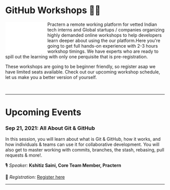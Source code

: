 
# GitHub Workshops 🧑‍💻

<img align="left" height="100" src="https://github.com/mrsarthak001/Practern/blob/master/img/Logo_White.png">

Practern a remote working platform for vetted Indian tech interns and Global startups / companies organizing highly demanded online workshops to help developers learn deeper  about using the our platform.Here you're going to get full hands-on experience with 2-3 hours workshop timings. We have experts who are ready to spill out the learning with only one perquisite that is pre-registration.           


These workshops are going to be beginner friendly, so register asap we have limited seats available. Check out our upcoming workshop schedule, let us make you a better version of yourself.                                                                                                                                              



<br/>

---

# Upcoming Events

### Sep 21, 2021: All About Git & GitHub

In this session, you will learn about what is Git & GitHub, how it works, and how individuals & teams can use it for collaborative development. You will also get to master working with commits, branches, the stash, rebasing, pull requests & more!.

🎙️ _Speaker:_ **Kshitiz Saini, Core Team Member, Practern**

📝 _Registration:_ [Register here](https://practern.typeform.com/Github)

---

